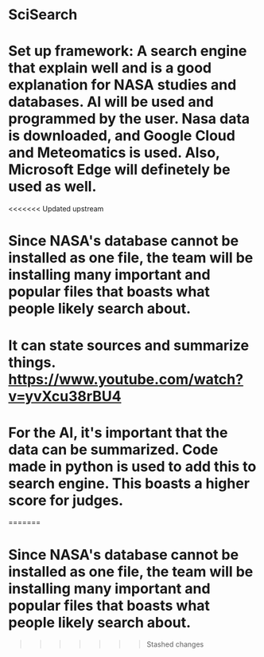 # SciSearch

# Set up framework: A search engine that explain well and is a good explanation for NASA studies and databases. AI will be used and programmed by the user. Nasa data is downloaded, and Google Cloud and Meteomatics is used. Also, Microsoft Edge will definetely be used as well.

<<<<<<< Updated upstream
# Since NASA's database cannot be installed as one file, the team will be installing many important and popular files that boasts what people likely search about.

# It can state sources and summarize things. https://www.youtube.com/watch?v=yvXcu38rBU4

# For the AI, it's important that the data can be summarized. Code made in python is used to add this to search engine. This boasts a higher score for judges.

=======
# Since NASA's database cannot be installed as one file, the team will be installing many important and popular files that boasts what people likely search about.
>>>>>>> Stashed changes
